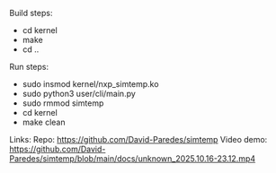 Build steps:
- cd kernel
- make
- cd ..

Run steps:
- sudo insmod kernel/nxp_simtemp.ko
- sudo python3 user/cli/main.py
- sudo rmmod simtemp
- cd kernel
- make clean

Links:
Repo: https://github.com/David-Paredes/simtemp
Video demo: https://github.com/David-Paredes/simtemp/blob/main/docs/unknown_2025.10.16-23.12.mp4
